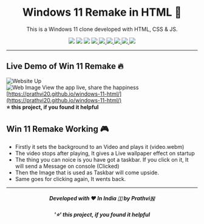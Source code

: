<h1 align="center">
  Windows 11 Remake in HTML 🦄
</h1>
<p align="center">
  This is a Windows 11 clone developed with HTML, CSS & JS.
</p>
<p align="center">
    <img src="https://cdn.rawgit.com/sindresorhus/awesome/d7305f38d29fed78fa85652e3a63e154dd8e8829/media/badge.svg"/>
    <img src="https://visitor-badge.laobi.icu/badge?page_id=prathvi20/windows-11-html"/>
    <img src="https://img.shields.io/badge/Ethical_Design-_%E2%96%B2_%E2%9D%A4_-blue.svg"/>
    <!--Links -->
    <a href="https://github.com/prathvi20/windows-11-html/stargazers" target="blank">
        <img src="https://img.shields.io/github/stars/prathvi20/windows-11-html"/>
    </a>
    <a href="https://GitHub.com/prathvi20/windows-11-html/issues/" target="blank">
        <img src="https://img.shields.io/github/issues/prathvi20/windows-11-html.svg"/>
    </a>
    <a href="https://GitHub.com/prathvi20/windows-11-html/pull/" target="blank">
        <img src="https://img.shields.io/github/issues-pr/prathvi20/windows-11-html.svg"/>
    </a>
    <a href="https://github.com/prathvi20/windows-11-html/blob/master/LICENSE" target="blank">
        <img src="https://img.shields.io/github/forks/prathvi20/windows-11-html"/>
    </a>
    <a href="https://GitHub.com/prathvi20/windows-11-html/graphs/contributors/" target="blank">
        <img src="https://img.shields.io/github/contributors/prathvi20/windows-11-html.svg"/>
    </a>
    <!--Commits -->
    <img src="https://img.shields.io/github/last-commit/prathvi20/windows-11-html.svg"/>
</p>

---

## Live Demo of Win 11 Remake 🔥

![Website Up](https://img.shields.io/website?url=https://github.com/prathvi20/windows-11-html&logo=github&style=flat-square) <br>
![Web Image](https://raw.githubusercontent.com/prathvi20/windows-11-html/main/look-win11.png)
View the app live, share the happiness [https://prathvi20.github.io/windows-11-html/](https://prathvi20.github.io/windows-11-html/) <br>
**⭐ this project, if you found it helpful**

## Win 11 Remake Working 🎮
- Firstly it sets the background to an Video and plays it (video.webm)
- The video stops after playing, It gives a Live wallpaper effect on startup
- The thing you can noice is you have got a taskbar. If you click on it, It will send a Message on console (Clicked)
- Then the Image that is used as Taskbar will come upside.
- Same goes for clicking again, It wents back.

-----

<h5 align='center'>Developed with ❤️ In India 🇮 by Prathvi🇳</h5>
<h5 align='center'>'⭐' this project, if you found it helpful</h5>

